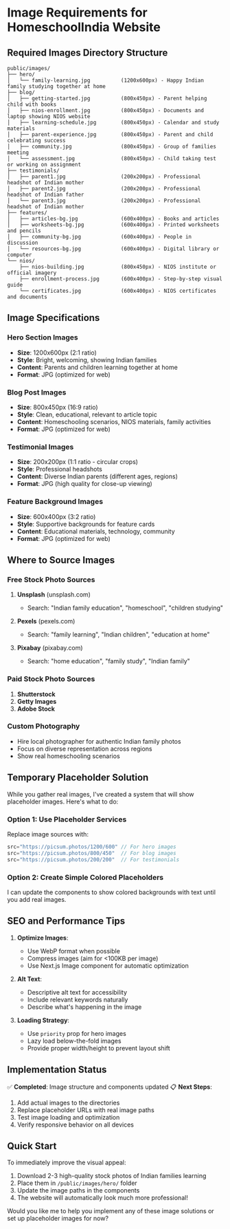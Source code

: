 # Image Requirements for HomeschoolIndia Website

## Required Images Directory Structure

```
public/images/
├── hero/
│   └── family-learning.jpg          (1200x600px) - Happy Indian family studying together at home
├── blog/
│   ├── getting-started.jpg          (800x450px) - Parent helping child with books
│   ├── nios-enrollment.jpg          (800x450px) - Documents and laptop showing NIOS website
│   ├── learning-schedule.jpg        (800x450px) - Calendar and study materials
│   ├── parent-experience.jpg        (800x450px) - Parent and child celebrating success
│   ├── community.jpg                (800x450px) - Group of families meeting
│   └── assessment.jpg               (800x450px) - Child taking test or working on assignment
├── testimonials/
│   ├── parent1.jpg                  (200x200px) - Professional headshot of Indian mother
│   ├── parent2.jpg                  (200x200px) - Professional headshot of Indian father
│   └── parent3.jpg                  (200x200px) - Professional headshot of Indian mother
├── features/
│   ├── articles-bg.jpg              (600x400px) - Books and articles
│   ├── worksheets-bg.jpg            (600x400px) - Printed worksheets and pencils
│   ├── community-bg.jpg             (600x400px) - People in discussion
│   └── resources-bg.jpg             (600x400px) - Digital library or computer
└── nios/
    ├── nios-building.jpg            (800x450px) - NIOS institute or official imagery
    ├── enrollment-process.jpg       (600x400px) - Step-by-step visual guide
    └── certificates.jpg             (600x400px) - NIOS certificates and documents
```

## Image Specifications

### Hero Section Images
- **Size**: 1200x600px (2:1 ratio)
- **Style**: Bright, welcoming, showing Indian families
- **Content**: Parents and children learning together at home
- **Format**: JPG (optimized for web)

### Blog Post Images
- **Size**: 800x450px (16:9 ratio)
- **Style**: Clean, educational, relevant to article topic
- **Content**: Homeschooling scenarios, NIOS materials, family activities
- **Format**: JPG (optimized for web)

### Testimonial Images
- **Size**: 200x200px (1:1 ratio - circular crops)
- **Style**: Professional headshots
- **Content**: Diverse Indian parents (different ages, regions)
- **Format**: JPG (high quality for close-up viewing)

### Feature Background Images
- **Size**: 600x400px (3:2 ratio)
- **Style**: Supportive backgrounds for feature cards
- **Content**: Educational materials, technology, community
- **Format**: JPG (optimized for web)

## Where to Source Images

### Free Stock Photo Sources
1. **Unsplash** (unsplash.com)
   - Search: "Indian family education", "homeschool", "children studying"
   
2. **Pexels** (pexels.com)
   - Search: "family learning", "Indian children", "education at home"
   
3. **Pixabay** (pixabay.com)
   - Search: "home education", "family study", "Indian family"

### Paid Stock Photo Sources
1. **Shutterstock**
2. **Getty Images**
3. **Adobe Stock**

### Custom Photography
- Hire local photographer for authentic Indian family photos
- Focus on diverse representation across regions
- Show real homeschooling scenarios

## Temporary Placeholder Solution

While you gather real images, I've created a system that will show placeholder images. Here's what to do:

### Option 1: Use Placeholder Services
Replace image sources with:
```jsx
src="https://picsum.photos/1200/600" // For hero images
src="https://picsum.photos/800/450"  // For blog images
src="https://picsum.photos/200/200"  // For testimonials
```

### Option 2: Create Simple Colored Placeholders
I can update the components to show colored backgrounds with text until you add real images.

## SEO and Performance Tips

1. **Optimize Images**:
   - Use WebP format when possible
   - Compress images (aim for <100KB per image)
   - Use Next.js Image component for automatic optimization

2. **Alt Text**:
   - Descriptive alt text for accessibility
   - Include relevant keywords naturally
   - Describe what's happening in the image

3. **Loading Strategy**:
   - Use `priority` prop for hero images
   - Lazy load below-the-fold images
   - Provide proper width/height to prevent layout shift

## Implementation Status

✅ **Completed**: Image structure and components updated
📋 **Next Steps**: 
1. Add actual images to the directories
2. Replace placeholder URLs with real image paths
3. Test image loading and optimization
4. Verify responsive behavior on all devices

## Quick Start

To immediately improve the visual appeal:

1. Download 2-3 high-quality stock photos of Indian families learning
2. Place them in `/public/images/hero/` folder
3. Update the image paths in the components
4. The website will automatically look much more professional!

Would you like me to help you implement any of these image solutions or set up placeholder images for now?
